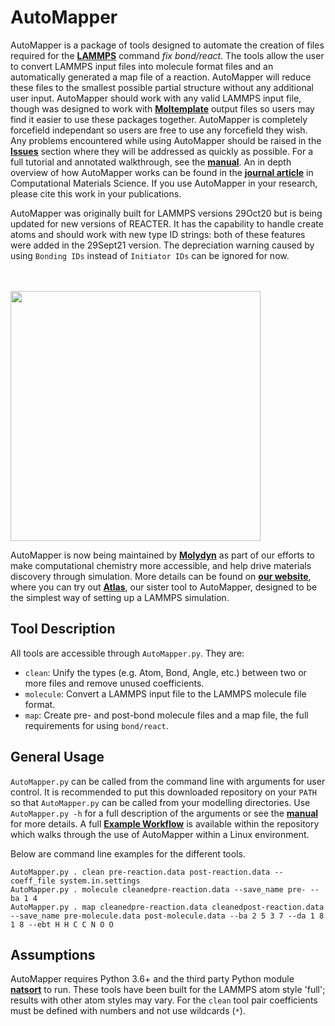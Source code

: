# AutoMapper

AutoMapper is a package of tools designed to automate the creation of files required for the [**LAMMPS**](https://lammps.sandia.gov) command _fix bond/react_. The tools allow the user to convert LAMMPS input files into molecule format files and an automatically generated a map file of a reaction. AutoMapper will reduce these files to the smallest possible partial structure without any additional user input. AutoMapper should work with any valid LAMMPS input file, though was designed to work with [**Moltemplate**](https://github.com/jewettaij/moltemplate) output files so users may find it easier to use these packages together. AutoMapper is completely forcefield independant so users are free to use any forcefield they wish. Any problems encountered while using AutoMapper should be raised in the [**Issues**](https://github.com/m-bone/AutoMapper/issues) section where they will be addressed as quickly as possible. For a full tutorial and annotated walkthrough, see the [**manual**](https://github.com/m-bone/AutoMapper/blob/main/AutoMapper_Manual.pdf). An in depth overview of how AutoMapper works can be found in the [**journal article**](https://doi.org/10.1016/j.commatsci.2022.111204) in Computational Materials Science. If you use AutoMapper in your research, please cite this work in your publications. 

AutoMapper was originally built for LAMMPS versions 29Oct20 but is being updated for new versions of REACTER. It has the capability to handle create atoms and should work with new type ID strings: both of these features were added in the 29Sept21 version. The depreciation warning caused by using `Bonding IDs` instead of `Initiator IDs` can be ignored for now. </br></br></br>

<img src="https://images.squarespace-cdn.com/content/v1/629f14f2eb9f9508129c50e0/d32aef23-aeaa-4567-9755-6a2b45afca82/New+molydyn.png" width="400">

AutoMapper is now being maintained by [**Molydyn**](www.molydyn.com) as part of our efforts to make computational chemistry more accessible, and help drive materials discovery through simulation. More details can be found on [**our website**](www.molydyn.com), where you can try out [**Atlas**](https://www.molydyn.com/atlas), our sister tool to AutoMapper, designed to be the simplest way of setting up a LAMMPS simulation.

## Tool Description
All tools are accessible through `AutoMapper.py`. They are:
- `clean`: Unify the types (e.g. Atom, Bond, Angle, etc.) between two or more files and remove unused coefficients.
- `molecule`: Convert a LAMMPS input file to the LAMMPS molecule file format.
- `map`: Create pre- and post-bond molecule files and a map file, the full requirements for using `bond/react`.

## General Usage

`AutoMapper.py` can be called from the command line with arguments for user control. It is recommended to put this downloaded repository on your `PATH` so that `AutoMapper.py` can be called from your modelling directories. Use `AutoMapper.py -h` for a full description of the arguments or see the [**manual**](https://github.com/m-bone/AutoMapper/blob/main/AutoMapper_Manual.pdf) for more details. A full [**Example Workflow**](https://github.com/m-bone/AutoMapper/tree/main/Example_Workflow) is available within the repository which walks through the use of AutoMapper within a Linux environment.

Below are command line examples for the different tools.

```
AutoMapper.py . clean pre-reaction.data post-reaction.data --coeff_file system.in.settings
AutoMapper.py . molecule cleanedpre-reaction.data --save_name pre- --ba 1 4
AutoMapper.py . map cleanedpre-reaction.data cleanedpost-reaction.data --save_name pre-molecule.data post-molecule.data --ba 2 5 3 7 --da 1 8 1 8 --ebt H H C C N O O 
```

## Assumptions
AutoMapper requires Python 3.6+ and the third party Python module [**natsort**](https://pypi.org/project/natsort/) to run.
These tools have been built for the LAMMPS atom style 'full'; results with other atom styles may vary. 
For the `clean` tool pair coefficients must be defined with numbers and not use wildcards (`*`).
